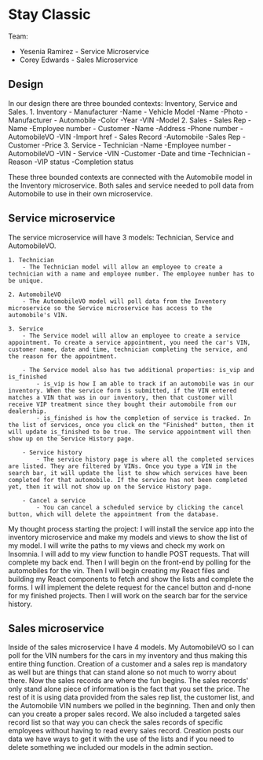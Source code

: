 # Stay Classic

Team:

* Yesenia Ramirez - Service Microservice
* Corey Edwards - Sales Microservice

## Design
In our design there are three bounded contexts: Inventory, Service and Sales.
    1. Inventory
        - Manufacturer
            -Name 
        - Vehicle Model
            -Name
            -Photo
            -Manufacturer 
        - Automobile 
            -Color
            -Year
            -VIN
            -Model
    2. Sales
        - Sales Rep
            -Name
            -Employee number
        - Customer 
            -Name
            -Address
            -Phone number
        - AutomobileVO
            -VIN
            -Import href
        - Sales Record
            -Automobile
            -Sales Rep
            -Customer
            -Price
    3. Service
        - Technician
            -Name
            -Employee number
        - AutomobileVO
            -VIN
        - Service
            -VIN
            -Customer
            -Date and time
            -Technician
            -Reason
            -VIP status
            -Completion status

These three bounded contexts are connected with the Automobile model in the Inventory microservice. Both sales and service needed to poll data from Automobile to use in their own microservice. 


## Service microservice

The service microservice will have 3 models: Technician, Service and AutomobileVO. 

    1. Technician
        - The Technician model will allow an employee to create a technician with a name and employee number. The employee number has to be unique. 

    2. AutomobileVO
        - The AutomobileVO model will poll data from the Inventory microservice so the Service microservice has access to the automobile's VIN. 

    3. Service
        - The Service model will allow an employee to create a service appointment. To create a service appointment, you need the car's VIN, customer name, date and time, technician completing the service, and the reason for the appointment. 

        - The Service model also has two additional properties: is_vip and is_finished
            - is_vip is how I am able to track if an automobile was in our inventory. When the service form is submitted, if the VIN entered matches a VIN that was in our inventory, then that customer will receive VIP treatment since they bought their automobile from our dealership. 
            - is_finished is how the completion of service is tracked. In the list of services, once you click on the "Finished" button, then it will update is_finished to be true. The service appointment will then show up on the Service History page. 

        - Service history 
            - The service history page is where all the completed services are listed. They are filtered by VINs. Once you type a VIN in the search bar, it will update the list to show which services have been completed for that automobile. If the service has not been completed yet, then it will not show up on the Service History page. 

        - Cancel a service
            - You can cancel a scheduled service by clicking the cancel button, which will delete the appointment from the database. 

My thought process starting the project: 
I will install the service app into the inventory microservice and make my models and views to show the list of my model. I will write the paths to my views and check my work on Insomnia. I will add to my view function to handle POST requests. That will complete my back end. Then I will begin on the front-end by polling for the automobiles for the vin. Then I will begin creating my React files and building my React components to fetch and show the lists and complete the forms. I will implement the delete request for the cancel button and d-none for my finished projects. Then I will work on the search bar for the service history. 

## Sales microservice

Inside of the sales microservice I have 4 models. My AutomobileVO so I can poll for the VIN numbers for the cars in my inventory and thus making this entire thing function. Creation of a customer and a sales rep is mandatory as well but are things that can stand alone so not much to worry about there. Now the sales records are where the fun begins. The sales records' only stand alone piece of information is the fact that you set the price. The rest of it is using data provided from the sales rep list, the customer list, and the Automobile VIN numbers we polled in the beginning. Then and only then can you create a proper sales record. We also included a targeted sales record list so that way you can check the sales records of specific employees without having to read every sales record. Creation posts our data we have ways to get it with the use of the lists and if you need to delete something we included our models in the admin section.
